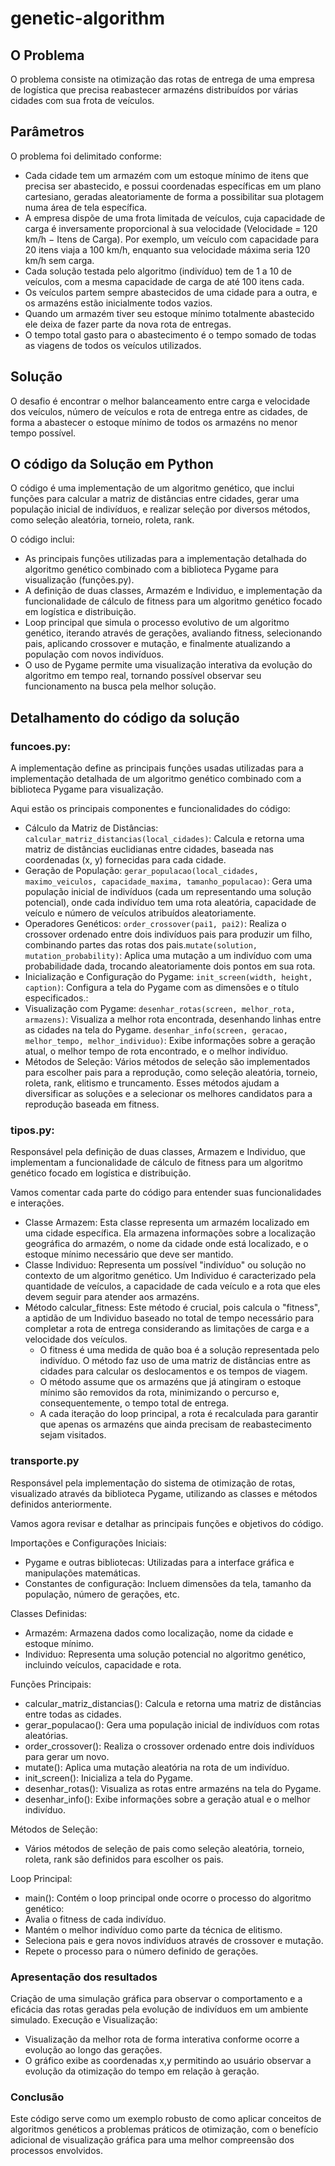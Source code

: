 # genetic-algorithm 

## O Problema 
O problema consiste na otimização das rotas de entrega de uma empresa de logística que precisa reabastecer armazéns distribuídos por várias cidades com sua frota de veículos.

## Parâmetros
O problema foi delimitado conforme:
- Cada cidade tem um armazém com um estoque mínimo de itens que precisa ser abastecido, e possui coordenadas específicas em um plano cartesiano, geradas aleatoriamente de forma a possibilitar sua plotagem numa área de tela específica.
- A empresa dispõe de uma frota limitada de veículos, cuja capacidade de carga é inversamente proporcional à sua velocidade (Velocidade = 120 km/h − Itens de Carga). Por exemplo, um veículo com capacidade para 20 itens viaja a 100 km/h, enquanto sua velocidade máxima seria 120 km/h sem carga. 
- Cada solução testada pelo algoritmo (indivíduo) tem de 1 a 10 de veículos, com a mesma capacidade de carga de até 100 itens cada. 
- Os veículos partem sempre abastecidos de uma cidade para a outra, e os armazéns estão inicialmente todos vazios. 
- Quando um armazém tiver seu estoque mínimo totalmente abastecido ele deixa de fazer parte da nova rota de entregas.
- O tempo total gasto para o abastecimento é o tempo somado de todas as viagens de todos os veículos utilizados.

## Solução
O desafio é encontrar o melhor balanceamento entre carga e velocidade dos veículos, número de veículos e rota de entrega entre as cidades, de forma a abastecer o estoque mínimo de todos os armazéns no menor tempo possível. 

## O código da Solução em Python
O código é uma implementação de um algoritmo genético, que inclui funções para calcular a matriz de distâncias entre cidades, gerar uma população inicial de indivíduos, e realizar seleção por diversos métodos, como seleção aleatória, torneio, roleta, rank.

O código inclui:
- As principais funções utilizadas para a implementação detalhada do algoritmo genético combinado com a biblioteca Pygame para visualização (funções.py).
- A definição de duas classes, Armazém e Individuo, e implementação da funcionalidade de cálculo de fitness para um algoritmo genético focado em logística e distribuição.
- Loop principal que simula o processo evolutivo de um algoritmo genético, iterando através de gerações, avaliando fitness, selecionando pais, aplicando crossover e mutação, e finalmente atualizando a população com novos indivíduos. 
- O uso de Pygame permite uma visualização interativa da evolução do algoritmo em tempo real, tornando possível observar seu funcionamento na busca pela melhor solução.

## Detalhamento do código da solução

### funcoes.py:

A implementação define as principais funções usadas utilizadas para a implementação detalhada de um algoritmo genético combinado com a biblioteca Pygame para visualização.

Aqui estão os principais componentes e funcionalidades do código:
- Cálculo da Matriz de Distâncias: `calcular_matriz_distancias(local_cidades)`: Calcula e retorna uma matriz de distâncias euclidianas entre cidades, baseada nas coordenadas (x, y) fornecidas para cada cidade.
- Geração de População: `gerar_populacao(local_cidades, maximo_veiculos, capacidade_maxima, tamanho_populacao)`: Gera uma população inicial de indivíduos (cada um representando uma solução potencial), onde cada indivíduo tem uma rota aleatória, capacidade de veículo e número de veículos atribuídos aleatoriamente.
- Operadores Genéticos: `order_crossover(pai1, pai2)`: Realiza o crossover ordenado entre dois indivíduos pais para produzir um filho, combinando partes das rotas dos pais.`mutate(solution, mutation_probability)`: Aplica uma mutação a um indivíduo com uma probabilidade dada, trocando aleatoriamente dois pontos em sua rota.
- Inicialização e Configuração do Pygame: `init_screen(width, height, caption)`: Configura a tela do Pygame com as dimensões e o título especificados.:
- Visualização com Pygame: `desenhar_rotas(screen, melhor_rota, armazens)`: Visualiza a melhor rota encontrada, desenhando linhas entre as cidades na tela do Pygame. `desenhar_info(screen, geracao, melhor_tempo, melhor_individuo)`: Exibe informações sobre a geração atual, o melhor tempo de rota encontrado, e o melhor indivíduo.
- Métodos de Seleção: Vários métodos de seleção são implementados para escolher pais para a reprodução, como seleção aleatória, torneio, roleta, rank, elitismo e truncamento. Esses métodos ajudam a diversificar as soluções e a selecionar os melhores candidatos para a reprodução baseada em fitness.


### tipos.py:

Responsável pela definição de duas classes, Armazem e Individuo, que implementam a funcionalidade de cálculo de fitness para um algoritmo genético focado em logística e distribuição.

Vamos comentar cada parte do código para entender suas funcionalidades e interações.
- Classe Armazem: Esta classe representa um armazém localizado em uma cidade específica. Ela armazena informações sobre a localização geográfica do armazém, o nome da cidade onde está localizado, e o estoque mínimo necessário que deve ser mantido.
- Classe Individuo: Representa um possível "indivíduo" ou solução no contexto de um algoritmo genético. Um Individuo é caracterizado pela quantidade de veículos, a capacidade de cada veículo e a rota que eles devem seguir para atender aos armazéns.
- Método calcular_fitness: Este método é crucial, pois calcula o "fitness", a aptidão de um Individuo baseado no total de tempo necessário para completar a rota de entrega considerando as limitações de carga e a velocidade dos veículos. 
    - O fitness é uma medida de quão boa é a solução representada pelo indivíduo. O método faz uso de uma matriz de distâncias entre as cidades para calcular os deslocamentos e os tempos de viagem.
    - O método assume que os armazéns que já atingiram o estoque mínimo são removidos da rota, minimizando o percurso e, consequentemente, o tempo total de entrega. 
    - A cada iteração do loop principal, a rota é recalculada para garantir que apenas os armazéns que ainda precisam de reabastecimento sejam visitados.

### transporte.py

Responsável pela implementação do sistema de otimização de rotas, visualizado através da biblioteca Pygame, utilizando as classes e métodos definidos anteriormente. 

Vamos agora revisar e detalhar as principais funções e objetivos do código.

Importações e Configurações Iniciais: 
- Pygame e outras bibliotecas: Utilizadas para a interface gráfica e manipulações matemáticas.
- Constantes de configuração: Incluem dimensões da tela, tamanho da população, número de gerações, etc.

Classes Definidas: 
- Armazém: Armazena dados como localização, nome da cidade e estoque mínimo.
- Individuo: Representa uma solução potencial no algoritmo genético, incluindo veículos, capacidade e rota.

Funções Principais:
- calcular_matriz_distancias(): Calcula e retorna uma matriz de distâncias entre todas as cidades.
- gerar_populacao(): Gera uma população inicial de indivíduos com rotas aleatórias.
- order_crossover(): Realiza o crossover ordenado entre dois indivíduos para gerar um novo.
- mutate(): Aplica uma mutação aleatória na rota de um indivíduo.
- init_screen(): Inicializa a tela do Pygame.
- desenhar_rotas(): Visualiza as rotas entre armazéns na tela do Pygame.
- desenhar_info(): Exibe informações sobre a geração atual e o melhor indivíduo.

Métodos de Seleção: 
- Vários métodos de seleção de pais como seleção aleatória, torneio, roleta, rank são definidos para escolher os pais.

Loop Principal:
- main(): Contém o loop principal onde ocorre o processo do algoritmo genético:
- Avalia o fitness de cada indivíduo.
- Mantém o melhor indivíduo como parte da técnica de elitismo.
- Seleciona pais e gera novos indivíduos através de crossover e mutação.
- Repete o processo para o número definido de gerações.

### Apresentação dos resultados

Criação de uma simulação gráfica para observar o comportamento e a eficácia das rotas geradas pela evolução de indivíduos em um ambiente simulado.
Execução e Visualização:
- Visualização da melhor rota de forma interativa conforme ocorre a evolução ao longo das gerações.
- O gráfico exibe as coordenadas x,y permitindo ao usuário observar a evolução da otimização do tempo em relação à geração.


### Conclusão

Este código serve como um exemplo robusto de como aplicar conceitos de algoritmos genéticos a problemas práticos de otimização, com o benefício adicional de visualização gráfica para uma melhor compreensão dos processos envolvidos.
